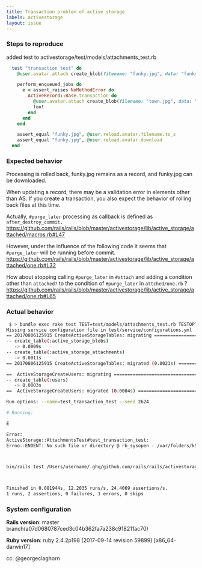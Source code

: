```yaml
---
title: Transaction problem of active storage
labels: activestorage
layout: issue
---
```


### Steps to reproduce

added test to activestorage/test/models/attachments_test.rb

```ruby
  test "transaction test" do
    @user.avatar.attach create_blob(filename: "funky.jpg", data: "funky.jpg")

    perform_enqueued_jobs do
      e = assert_raises NoMethodError do
        ActiveRecord::Base.transaction do
          @user.avatar.attach create_blob(filename: "town.jpg", data: "town.jpg")
          foo!
        end
      end
    end

    assert_equal "funky.jpg", @user.reload.avatar.filename.to_s
    assert_equal "funky.jpg", @user.reload.avatar.download
  end
```

### Expected behavior

Processing is rolled back, funky.jpg remains as a record, and funky.jpg can be downloaded.

When updating a record, there may be a validation error in elements other than AS.
If you create a transaction, you also expect the behavior of rolling back files at this time.

Actually, `#purge_later` processing as callback is defined as `after_destroy_commit.`
https://github.com/rails/rails/blob/master/activestorage/lib/active_storage/attached/macros.rb#L47

However, under the influence of the following code it seems that `#purge_later` will be running before commit.
https://github.com/rails/rails/blob/master/activestorage/lib/active_storage/attached/one.rb#L32

How about stopping calling `#purge_later` in `#attach` and adding a condition other than `attached?` to the condition of `#purge_later` in `attched/one.rb` ?
https://github.com/rails/rails/blob/master/activestorage/lib/active_storage/attached/one.rb#L65

### Actual behavior

```bash
 $ > bundle exec rake test TEST=test/models/attachments_test.rb TESTOPTS="--name=test_transaction_test"
Missing service configuration file in test/service/configurations.yml
== 20170806125915 CreateActiveStorageTables: migrating ========================
-- create_table(:active_storage_blobs)
   -> 0.0009s
-- create_table(:active_storage_attachments)
   -> 0.0011s
== 20170806125915 CreateActiveStorageTables: migrated (0.0021s) ===============

==  ActiveStorageCreateUsers: migrating =======================================
-- create_table(:users)
   -> 0.0003s
==  ActiveStorageCreateUsers: migrated (0.0004s) ==============================

Run options: --name=test_transaction_test --seed 2624

# Running:

E

Error:
ActiveStorage::AttachmentsTest#test_transaction_test:
Errno::ENOENT: No such file or directory @ rb_sysopen - /var/folders/k5/20ls9d1173n5_gyvbrbwwlj00000gn/T/active_storage_tests20180404-36880-1xgsfyj/KM/Ph/KMPhTUemVRXARBZKP9aB6Dqn



bin/rails test /Users/username/.ghq/github.com/rails/rails/activestorage/test/models/attachments_test.rb:46



Finished in 0.081944s, 12.2035 runs/s, 24.4069 assertions/s.
1 runs, 2 assertions, 0 failures, 1 errors, 0 skips
```

### System configuration
**Rails version**: master branch(a07d0680787ced3c04b362fa7a238c918211ac70)

**Ruby version**: ruby 2.4.2p198 (2017-09-14 revision 59899) [x86_64-darwin17]

cc: @georgeclaghorn


